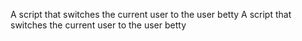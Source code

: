A script that switches the current user to the user betty
A script that switches the current user to the user betty
